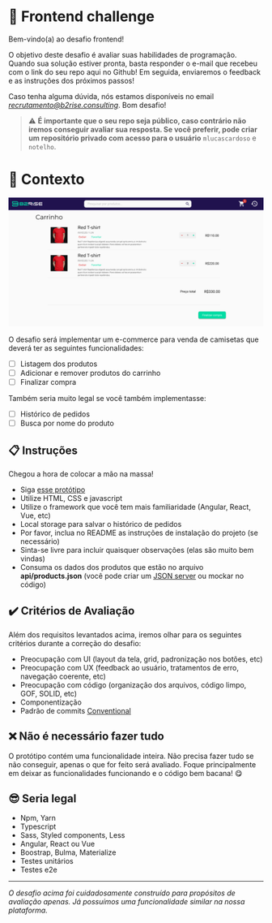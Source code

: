 # 🚀 Frontend challenge

Bem-vindo(a) ao desafio frontend!

O objetivo deste desafio é avaliar suas habilidades de programação.
Quando sua solução estiver pronta, basta responder o e-mail que recebeu com o link do seu repo aqui no Github!
Em seguida, enviaremos o feedback e as instruções dos próximos passos!

Caso tenha alguma dúvida, nós estamos disponíveis no email *recrutamento@b2rise.consulting*.
Bom desafio!

> ⚠️ **É importante que o seu repo seja público, caso contrário não iremos conseguir avaliar sua resposta. Se você preferir, pode criar um repositório privado com acesso para o usuário** `mlucascardoso` e `notelho`.

# 🧠 Contexto

![Protótipo](./public/images/cart.png)

O desafio será implementar um e-commerce para venda de camisetas que deverá ter as seguintes funcionalidades:
- [ ] Listagem dos produtos
- [ ] Adicionar e remover produtos do carrinho
- [ ] Finalizar compra

Também seria muito legal se você também implementasse:
- [ ] Histórico de pedidos
- [ ] Busca por nome do produto

## 📋 Instruções

Chegou a hora de colocar a mão na massa!
- Siga [esse protótipo](https://www.figma.com/proto/SQHTonDPYDbpkxncjDfTbK/Frontend-challange)
- Utilize HTML, CSS e javascript
- Utilize o framework que você tem mais familiaridade (Angular, React, Vue, etc)
- Local storage para salvar o histórico de pedidos
- Por favor, inclua no README as instruções de instalação do projeto (se necessário)
- Sinta-se livre para incluir quaisquer observações (elas são muito bem vindas)
- Consuma os dados dos produtos que estão no arquivo **api/products.json** (você pode criar um [JSON server](https://www.npmjs.com/package/json-server) ou mockar no código)

## ✔️ Critérios de Avaliação
Além dos requisitos levantados acima, iremos olhar para os seguintes critérios durante a correção do desafio:
- Preocupação com UI (layout da tela, grid, padronização nos botões, etc)
- Preocupação com UX (feedback ao usuário, tratamentos de erro, navegação coerente, etc)
- Preocupação com código (organização dos arquivos, código limpo, GOF, SOLID, etc)
- Componentização
- Padrão de commits [Conventional](https://www.conventionalcommits.org/en/v1.0.0/)

## ❌ Não é necessário fazer tudo
O protótipo contém uma funcionalidade inteira. Não precisa fazer tudo se não conseguir, apenas o que for feito será avaliado. Foque principalmente 
em deixar as funcionalidades funcionando e o código bem bacana! 😋

## 😎 Seria legal
- Npm, Yarn
- Typescript
- Sass, Styled components, Less
- Angular, React ou Vue
- Boostrap, Bulma, Materialize
- Testes unitários
- Testes e2e

---

_O desafio acima foi cuidadosamente construído para propósitos de avaliação apenas. Já possuímos uma funcionalidade similar na nossa plataforma._
